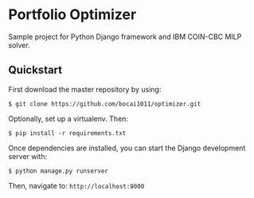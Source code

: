 # Portfolio Optimizer 
Sample project for Python Django framework and IBM COIN-CBC MILP solver. 

## Quickstart

First download the master repository by using:

`$ git clone https://github.com/bocai1011/optimizer.git`

Optionally, set up a virtualenv. Then:

`$ pip install -r requirements.txt`

Once dependencies are installed, you can start the Django development server with:

`$ python manage.py runserver`

Then, navigate to: `http://localhost:8000`